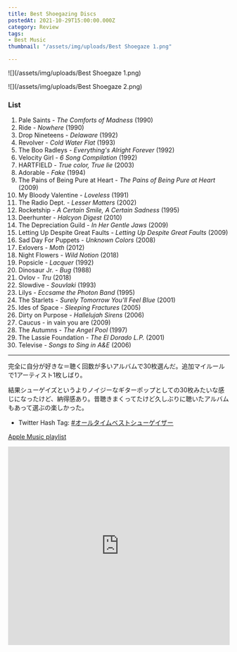 ```yaml
---
title: Best Shoegazing Discs
postedAt: 2021-10-29T15:00:00.000Z
category: Review
tags:
- Best Music
thumbnail: "/assets/img/uploads/Best Shoegaze 1.png"

---
```

![](/assets/img/uploads/Best Shoegaze 1.png)

![](/assets/img/uploads/Best Shoegaze 2.png)

### List

 1. Pale Saints - _The Comforts of Madness_ (1990)
 2. Ride - _Nowhere_ (1990)
 3. Drop Nineteens - _Delaware_ (1992)
 4. Revolver - _Cold Water Flat_ (1993)
 5. The Boo Radleys - _Everything's Alright Forever_ (1992)
 6. Velocity Girl - _6 Song Compilation_ (1992)
 7. HARTFIELD - _True color, True lie_ (2003)
 8. Adorable - _Fake_ (1994)
 9. The Pains of Being Pure at Heart - _The Pains of Being Pure at Heart_ (2009)
10. My Bloody Valentine - _Loveless_ (1991)
11. The Radio Dept. - _Lesser Matters_ (2002)
12. Rocketship - _A Certain Smile, A Certain Sadness_ (1995)
13. Deerhunter - _Halcyon Digest_ (2010)
14. The Depreciation Guild - _In Her Gentle Jaws_ (2009)
15. Letting Up Despite Great Faults - _Letting Up Despite Great Faults_ (2009)
16. Sad Day For Puppets - _Unknown Colors_ (2008)
17. Exlovers - _Moth_ (2012)
18. Night Flowers - _Wild Notion_ (2018)
19. Popsicle - _Lacquer_ (1992)
20. Dinosaur Jr. - _Bug_ (1988)
21. Ovlov - _Tru_ (2018)
22. Slowdive - _Souvlaki_ (1993)
23. Lilys - _Eccsame the Photon Band_ (1995)
24. The Starlets - _Surely Tomorrow You'll Feel Blue_ (2001)
25. Ides of Space - _Sleeping Fractures_ (2005)
26. Dirty on Purpose - _Hallelujah Sirens_ (2006)
27. Caucus - in vain you are (2009)
28. The Autumns - _The Angel Pool_ (1997)
29. The Lassie Foundation - _The El Dorado L.P._ (2001)
30. Televise - _Songs to Sing in A&E_ (2006)

***

完全に自分が好きな＝聴く回数が多いアルバムで30枚選んだ。追加マイルールで1アーティスト1枚しばり。

結果シューゲイズというよりノイジーなギターポップとしての30枚みたいな感じになったけど、納得感あり。昔聴きまくってたけど久しぶりに聴いたアルバムもあって選ぶの楽しかった。

* Twitter Hash Tag: [#オールタイムベストシューゲイザー](https://twitter.com/search?q=%23%E3%82%AA%E3%83%BC%E3%83%AB%E3%82%BF%E3%82%A4%E3%83%A0%E3%83%99%E3%82%B9%E3%83%88%E3%82%B7%E3%83%A5%E3%83%BC%E3%82%B2%E3%82%A4%E3%82%B6%E3%83%BC)

[Apple Music playlist](https://music.apple.com/jp/playlist/best-shoegazing-discs/pl.u-4JoKaZGsMZjkWr)

<iframe allow="autoplay *; encrypted-media *; fullscreen *; clipboard-write" frameborder="0" height="450" style="width:100%;max-width:660px;overflow:hidden;background:transparent;" sandbox="allow-forms allow-popups allow-same-origin allow-scripts allow-storage-access-by-user-activation allow-top-navigation-by-user-activation" src="https://embed.music.apple.com/jp/playlist/best-shoegazing-discs/pl.u-4JoKaZGsMZjkWr"></iframe>
